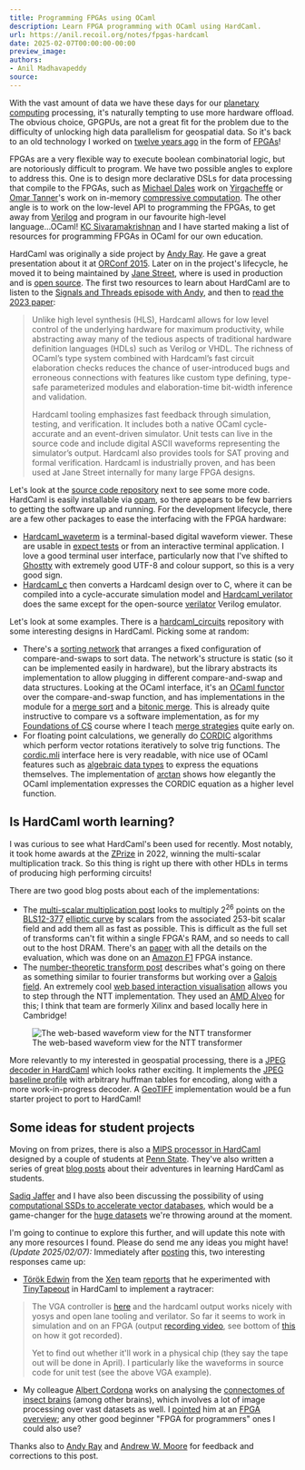 ```yaml
---
title: Programming FPGAs using OCaml
description: Learn FPGA programming with OCaml using HardCaml.
url: https://anil.recoil.org/notes/fpgas-hardcaml
date: 2025-02-07T00:00:00-00:00
preview_image:
authors:
- Anil Madhavapeddy
source:
---
```


<p>With the vast amount of data we have these days for our <a href="https://anil.recoil.org/projects/plancomp">planetary computing</a> processing, it's naturally tempting to use more hardware offload. The obvious choice, GPGPUs, are not a great fit for the problem due to the difficulty of unlocking high data parallelism for geospatial data. So it's back to an old technology I worked on <a href="https://anil.recoil.org/papers/2011-fccm-cloudfpga">twelve years ago</a> in the form of <a href="https://en.wikipedia.org/wiki/Field-programmable_gate_array">FPGAs</a>!</p>
<p>FPGAs are a very flexible way to execute boolean combinatorial logic, but are notoriously difficult to program. We have two possible angles to explore to address this. One is to design more declarative DSLs for data processing that compile to the FPGAs, such as <a href="https://mynameismwd.org" class="contact">Michael Dales</a> work on <a href="https://github.com/quantifyearth/yirgacheffe">Yirgacheffe</a> or <a href="https://github.com/omarathon" class="contact">Omar Tanner</a>'s work on in-memory <a href="https://anil.recoil.org/ideas/compressive-geospatial">compressive computation</a>.  The other angle is to work on the low-level API to programming the FPGAs, to get away from <a href="https://danluu.com/why-hardware-development-is-hard/">Verilog</a> and program in our favourite high-level language...OCaml!  <a href="https://kcsrk.info" class="contact">KC Sivaramakrishnan</a> and I have started making a list of resources for programming FPGAs in OCaml for our own education.</p>
<p>HardCaml was originally a side project by <a href="https://www.ujamjar.com">Andy Ray</a>. He gave a great presentation about it at <a href="https://www.ujamjar.com/presentations/orconf2015.html">ORConf 2015</a>. Later on in the project's lifecycle, he moved it to being maintained by <a href="https://janestreet.com">Jane Street</a>, where is used in production and is <a href="https://github.com/janestreet/hardcaml">open source</a>.  The first two resources to learn about HardCaml are to listen to the <a href="https://www.youtube.com/watch?v=GJX5VbKvh90">Signals and Threads episode with Andy</a>, and then to <a href="https://arxiv.org/pdf/2312.15035">read the 2023 paper</a>:</p>
<blockquote>
<p>Unlike high level synthesis (HLS), Hardcaml allows for low level control of the underlying hardware for maximum productivity, while abstracting away many of the tedious aspects of traditional hardware definition languages (HDLs) such as Verilog or VHDL. The richness of OCaml’s type system combined with Hardcaml’s fast circuit elaboration checks reduces the chance of user-introduced bugs and erroneous connections with features like custom type defining, type-safe parameterized modules and elaboration-time bit-width inference and validation.</p>
<p>Hardcaml tooling emphasizes fast feedback through simulation, testing, and verification. It includes both a native OCaml cycle-accurate and an event-driven simulator. Unit tests can live in the source code and include digital ASCII waveforms representing the simulator’s output. Hardcaml also provides tools for SAT proving and formal verification. Hardcaml is industrially proven, and has been used at Jane Street internally for many large FPGA designs.</p>
</blockquote>
<p>Let's look at the <a href="https://github.com/janestreet/hardcaml">source code repository</a> next to see some more code.
HardCaml is easily installable via <a href="https://opam.ocaml.org">opam</a>, so there appears to be few barriers to getting the software up and running. For the development lifecycle, there are a few other packages to ease the interfacing with the FPGA hardware:</p>
<ul>
<li><a href="https://github.com/janestreet/hardcaml_waveterm">Hardcaml_waveterm</a> is a terminal-based digital waveform viewer. These are usable in <a href="https://dev.realworldocaml.org/testing.html">expect tests</a> or from an interactive terminal application. I love a good terminal user interface, particularly now that I've shifted to <a href="https://ghostty.org/">Ghostty</a> with extremely good UTF-8 and colour support, so this is a very good sign.</li>
<li><a href="https://github.com/janestreet/hardcaml_c">Hardcaml_c</a> then converts a Hardcaml design over to C, where it can be compiled into a cycle-accurate simulation model and <a href="https://github.com/janestreet/hardcaml_verilator">Hardcaml_verilator</a> does the same except for the open-source <a href="https://www.veripool.org/verilator/">verilator</a> Verilog emulator.</li>
</ul>
<p>Let's look at some examples. There is a <a href="https://github.com/janestreet/hardcaml_circuits">hardcaml_circuits</a> repository with some interesting designs in HardCaml. Picking some at random:</p>
<ul>
<li>There's a <a href="https://github.com/janestreet/hardcaml_circuits/blob/master/src/sorting_network.mli">sorting network</a> that arranges a fixed configuration of compare-and-swaps to sort data. The network's structure is static (so it can be implemented easily in hardware), but the library abstracts its implementation to allow plugging in different compare-and-swap and data structures.  Looking at the OCaml interface, it's an <a href="https://dev.realworldocaml.org/functors.html">OCaml functor</a> over the compare-and-swap function, and has implementations in the module for a <a href="https://github.com/janestreet/hardcaml_circuits/blob/master/src/sorting_network.ml#L140">merge sort</a> and a <a href="https://github.com/janestreet/hardcaml_circuits/blob/master/src/sorting_network.ml#L65">bitonic merge</a>. This is already quite instructive to compare vs a software implementation, as for my <a href="https://anil.recoil.org/notes/focs">Foundations of CS</a> course where I teach <a href="https://www.cl.cam.ac.uk/teaching/2324/FoundsCS/slides/FoCS-202324-5.pdf">merge strategies</a> quite early on.</li>
<li>For floating point calculations, we generally do <a href="https://www.allaboutcircuits.com/technical-articles/an-introduction-to-the-cordic-algorithm/">CORDIC</a> algorithms which perform vector rotations iteratively to solve trig functions.  The <a href="https://github.com/janestreet/hardcaml_circuits/blob/master/src/cordic_reference.mli">cordic.mli</a> interface here is very readable, with nice use of OCaml features such as <a href="https://dev.realworldocaml.org/variants.html#variants">algebraic data types</a> to express the equations themselves. The implementation of <a href="https://github.com/janestreet/hardcaml_circuits/blob/master/src/cordic_reference.ml#L97-L101">arctan</a> shows how elegantly the OCaml implementation expresses the CORDIC equation as a higher level function.</li>
</ul>
<h2>Is HardCaml worth learning?</h2>
<p>I was curious to see what HardCaml's been used for recently. Most notably, it took home awards at the <a href="https://zprize.hardcaml.com/">ZPrize</a> in 2022, winning the multi-scalar multiplication track. So this thing is right up there with other HDLs in terms of producing high performing circuits!</p>
<p>There are two good blog posts about each of the implementations:</p>
<ul>
<li>The <a href="https://zprize.hardcaml.com/msm-overview.html">multi-scalar multiplication post</a> looks to multiply 2<sup>26</sup> points on the <a href="https://neuromancer.sk/std/bls/BLS12-377">BLS12-377</a> <a href="https://en.wikipedia.org/wiki/Elliptic_curve">elliptic curve</a> by scalars from the associated 253-bit scalar field and add them all as fast as possible.  This is difficult as the full set of transforms can't fit within a single FPGA's RAM, and so needs to call out to the host DRAM.  There's an <a href="https://dl.acm.org/doi/10.1145/3626202.3637577">paper</a> with all the details on the evaluation, which was done on an <a href="https://fpga-development-on-ec2.workshop.aws/en/4-f1-application-development-flow/introduction-to-f1-development-environment.html">Amazon F1</a> FPGA instance.</li>
<li>The <a href="https://zprize.hardcaml.com/ntt-overview.html">number-theoretic transform post</a> describes what's going on there as something similar to fourier transforms but working over a <a href="https://en.wikipedia.org/wiki/Finite_field">Galois field</a>. An extremely cool <a href="https://zprize.hardcaml.com/apps/ntt/ntt-core-with-rams-app">web based interaction visualisation</a> allows you to step through the NTT implementation.
They used an <a href="https://www.amd.com/en/products/accelerators/alveo.html">AMD Alveo</a> for this; I think that team are formerly Xilinx and based locally here in Cambridge!</li>
</ul>
<p></p><figure class="image-center"><img src="https://anil.recoil.org/images/hardcaml-webterm-1.webp" loading="lazy" class="content-image" alt="The web-based waveform view for the NTT transformer" srcset="/images/hardcaml-webterm-1.1024.webp 1024w,/images/hardcaml-webterm-1.1280.webp 1280w,/images/hardcaml-webterm-1.1440.webp 1440w,/images/hardcaml-webterm-1.1600.webp 1600w,/images/hardcaml-webterm-1.1920.webp 1920w,/images/hardcaml-webterm-1.2560.webp 2560w,/images/hardcaml-webterm-1.320.webp 320w,/images/hardcaml-webterm-1.480.webp 480w,/images/hardcaml-webterm-1.640.webp 640w,/images/hardcaml-webterm-1.768.webp 768w" title="The web-based waveform view for the NTT transformer" sizes="(max-width: 768px) 100vw, 33vw"><figcaption>The web-based waveform view for the NTT transformer</figcaption></figure>
<p></p>
<p>More relevantly to my interested in geospatial processing, there is a <a href="https://github.com/hardcamls/video-coding/tree/main/jpeg">JPEG decoder in HardCaml</a> which looks rather exciting. It implements the <a href="https://stackoverflow.com/questions/26523504/what-is-the-baseline-architecture-of-jpeg">JPEG baseline profile</a> with arbitrary huffman tables for encoding, along with a more work-in-progress decoder. A <a href="https://github.com/geocaml/ocaml-tiff">GeoTIFF</a> implementation would be a fun starter project to port to HardCaml!</p>
<h2>Some ideas for student projects</h2>
<p>Moving on from prizes, there is also a <a href="https://github.com/askvortsov1/hardcaml-mips">MIPS processor in HardCaml</a> designed by a couple of students at <a href="https://www.psu.edu/">Penn State</a>. They've also written a series of great <a href="https://ceramichacker.com/blog/34-1412-hardcaml-mips-and-io">blog posts</a> about their adventures in learning HardCaml as students.</p>
<p><a href="https://toao.com" class="contact">Sadiq Jaffer</a> and I have also been discussing the possibility of using <a href="https://anil.recoil.org/ideas/computational-storage-for-vector-dbs">computational SSDs to accelerate vector databases</a>, which would be a game-changer for the <a href="https://anil.recoil.org/projects/rsn">huge datasets</a> we're throwing around at the moment.</p>
<p>I'm going to continue to explore this further, and will update this note with any more resources I found. Please do send me any ideas you might have! <em>(Update 2025/02/07):</em> Immediately after <a href="https://amok.recoil.org/@avsm/113962272067656593">posting</a> this, two interesting responses came up:</p>
<ul>
<li><a href="https://github.com/edwintorok">Török Edwin</a> from the <a href="https://anil.recoil.org/projects/xen">Xen</a> team <a href="https://amok.recoil.org/@edwintorok@discuss.systems/113962395735439060">reports</a> that he experimented with <a href="https://tinytapeout.com/runs/ttihp0p2/tt_um_edwintorok">TinyTapeout</a> in HardCaml to implement a raytracer:</li>
</ul>
<blockquote>
<p>The VGA controller is <a href="https://github.com/edwintorok/roundingerror-ihp/blob/main/src/generator/vga.ml">here</a> and the hardcaml output works nicely with yosys and open lane tooling and verilator. So far it seems to work in simulation and on an FPGA (output <a href="https://www.youtube.com/watch?v=K9mu3getxhU&amp;t=42s">recording video</a>, see bottom of <a href="https://tinytapeout.com/competitions/demoscene-tt08-entries/">this</a> on how it got recorded).</p>
<p>Yet to find out whether it'll work in a physical chip (they say the tape out will be done in April). I particularly like the waveforms in source code for unit test (see the above VGA example).</p>
</blockquote>
<ul>
<li>My colleague <a href="https://albert.rierol.net/">Albert Cordona</a> works on analysing the <a href="https://www.science.org/doi/full/10.1126/science.add9330">connectomes of insect brains</a> (among other brains), which involves a lot of image processing over vast datasets as well.  I <a href="https://amok.recoil.org/@avsm/113962390567495016">pointed</a> him at an <a href="https://hackaday.io/project/27550-the-hobbyists-guide-to-fpgas">FPGA overview</a>; any other good beginner "FPGA for programmers" ones I could also use?</li>
</ul>
<p>Thanks also to <a href="https://ujamjar.com">Andy Ray</a> and <a href="https://anil.recoil.org/news.xml" class="contact">Andrew W. Moore</a> for feedback and corrections to this post.</p>

